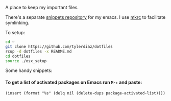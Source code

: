 A place to keep my important files.

There's a separate [snippets repository](https://github.com/tylerdiaz/snippets) for my emacs. I use [mkrc](https://thoughtbot.github.io/rcm/mkrc.1.html) to facilitate symlinking.

To setup: 
```bash
cd ~
git clone https://github.com/tylerdiaz/dotfiles
rcup -d dotfiles -x README.md
cd dotfiles
source ./osx_setup
```

Some handy snippets:
#### To get a list of activated packages on Emacs run `M-:` and paste:
```elisp
(insert (format "%s" (delq nil (delete-dups package-activated-list))))
```
